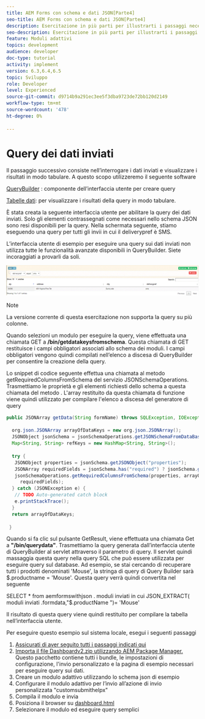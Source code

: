 ```yaml
---
title: AEM Forms con schema e dati JSON[Parte4]
seo-title: AEM Forms con schema e dati JSON[Parte4]
description: Esercitazione in più parti per illustrarti i passaggi necessari per creare un modulo adattivo con schema JSON e per eseguire query sui dati inviati.
seo-description: Esercitazione in più parti per illustrarti i passaggi necessari per creare un modulo adattivo con schema JSON e per eseguire query sui dati inviati.
feature: Moduli adattivi
topics: development
audience: developer
doc-type: tutorial
activity: implement
version: 6.3,6.4,6.5
topic: Sviluppo
role: Developer
level: Experienced
source-git-commit: d9714b9a291ec3ee5f3dba9723de72bb120d2149
workflow-type: tm+mt
source-wordcount: '478'
ht-degree: 0%

---
```



# Query dei dati inviati


Il passaggio successivo consiste nell’interrogare i dati inviati e visualizzare i risultati in modo tabulare. A questo scopo utilizzeremo il seguente software

[QueryBuilder](https://querybuilder.js.org/) : componente dell’interfaccia utente per creare query

[Tabelle dati](https://datatables.net/): per visualizzare i risultati della query in modo tabulare.

È stata creata la seguente interfaccia utente per abilitare la query dei dati inviati. Solo gli elementi contrassegnati come necessari nello schema JSON sono resi disponibili per la query. Nella schermata seguente, stiamo eseguendo una query per tutti gli invii in cui il deliverypref è SMS.

L’interfaccia utente di esempio per eseguire una query sui dati inviati non utilizza tutte le funzionalità avanzate disponibili in QueryBuilder. Siete incoraggiati a provarli da soli.

![querybuilder](assets/querybuilderui.gif)

>[!NOTE]
>
>La versione corrente di questa esercitazione non supporta la query su più colonne.

Quando selezioni un modulo per eseguire la query, viene effettuata una chiamata GET a **/bin/getdatakeysfromschema**. Questa chiamata di GET restituisce i campi obbligatori associati allo schema dei moduli. I campi obbligatori vengono quindi compilati nell’elenco a discesa di QueryBuilder per consentire la creazione della query.

Lo snippet di codice seguente effettua una chiamata al metodo getRequiredColumnsFromSchema del servizio JSONSchemaOperations. Trasmettiamo le proprietà e gli elementi richiesti dello schema a questa chiamata del metodo . L&#39;array restituito da questa chiamata di funzione viene quindi utilizzato per compilare l&#39;elenco a discesa del generatore di query

```java
public JSONArray getData(String formName) throws SQLException, IOException {

  org.json.JSONArray arrayOfDataKeys = new org.json.JSONArray();
  JSONObject jsonSchema = jsonSchemaOperations.getJSONSchemaFromDataBase(formName);
  Map<String, String> refKeys = new HashMap<String, String>();

  try {
   JSONObject properties = jsonSchema.getJSONObject("properties");
   JSONArray requiredFields = jsonSchema.has("required") ? jsonSchema.getJSONArray("required") : null;
   jsonSchemaOperations.getRequiredColumnsFromSchema(properties, arrayOfDataKeys, "", jsonSchema, refKeys,
     requiredFields);
  } catch (JSONException e) {
   // TODO Auto-generated catch block
   e.printStackTrace();
  }
  return arrayOfDataKeys;

 }
```

Quando si fa clic sul pulsante GetResult, viene effettuata una chiamata Get a **&quot;/bin/querydata&quot;**. Trasmettiamo la query generata dall’interfaccia utente di QueryBuilder al servlet attraverso il parametro di query. Il servlet quindi massaggia questa query nella query SQL che può essere utilizzata per eseguire query sul database. Ad esempio, se stai cercando di recuperare tutti i prodotti denominati &#39;Mouse&#39;, la stringa di query di Query Builder sarà $.productname = &#39;Mouse&#39;. Questa query verrà quindi convertita nel seguente

SELECT * from aemformswithjson .  moduli inviati in cui JSON_EXTRACT( moduli inviati .formdata,&quot;$.productName &quot;)= &#39;Mouse&#39;

Il risultato di questa query viene quindi restituito per compilare la tabella nell’interfaccia utente.

Per eseguire questo esempio sul sistema locale, esegui i seguenti passaggi

1. [Assicurati di aver seguito tutti i passaggi indicati qui](part2.md)
1. [Importa il file Dashboardv2.zip utilizzando AEM Package Manager.](assets/dashboardv2.zip) Questo pacchetto contiene tutti i bundle, le impostazioni di configurazione, l&#39;invio personalizzato e la pagina di esempio necessari per eseguire query sui dati.
1. Creare un modulo adattivo utilizzando lo schema json di esempio
1. Configurare il modulo adattivo per l’invio all’azione di invio personalizzata &quot;customsubmithelpx&quot;
1. Compila il modulo e invia
1. Posiziona il browser su [dashboard.html](http://localhost:4502/content/AemForms/dashboard.html)
1. Selezionare il modulo ed eseguire query semplici

